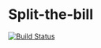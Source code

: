 # Split-the-bill
[![Build Status](https://travis-ci.org/gsipos/Split-the-bill.svg?branch=master)](https://travis-ci.org/gsipos/Split-the-bill)

